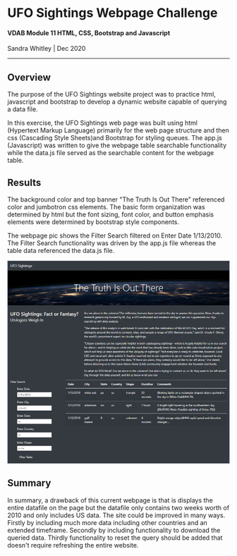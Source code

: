 # UFO Sightings Webpage Challenge
#### VDAB Module 11 HTML, CSS, Bootstrap and Javascript 
Sandra Whitley | Dec 2020
**************************************************

## Overview 
The purpose of the UFO Sightings website project was to practice html, javascript and bootstrap to develop a dynamic website capable of querying a data file. 

In this exercise, the UFO Sightings web page was built using html (Hypertext Markup Language) primarily for the web page structure and then css (Cascading Style Sheets)and Bootstrap for styling queues. The app.js (Javascript) was written to give the webpage table searchable functionality while the data.js file served as the searchable content for the webpage table.

## Results
The background color and top banner "The Truth Is Out There" referenced color and jumbotron css elements. The basic form organization was determined by html but the font sizing, font color, and button emphasis elements were determined by bootstrap style components.

The webpage pic shows the Filter Search filtered on Enter Date 1/13/2010. The Filter Search functionality was driven by the app.js file  whereas the table data referenced the data.js file.


![webpage](/static/images/ufos_sighting.PNG)



## Summary
In summary, a drawback of this current webpage is that is displays the entire datafile on the page but the datafile only contains two weeks worth of 2010 and only includes US data.
The site could be improved in many ways. Firstly by including much more data including other countries and an extended timeframe. Secondly by including functionality to download the queried data. Thirdly functionality to reset the query should be added that doesn't require refreshing the entire website.


